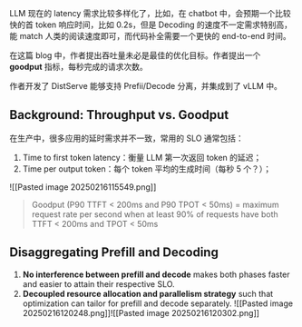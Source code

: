 LLM 现在的 latency 需求比较多样化了，比如，在 chatbot 中，会预期一个比较快的首 token 响应时间，比如 0.2s，但是 Decoding 的速度不一定需求特别高，能 match 人类的阅读速度即可，而代码补全需要一个更快的 end-to-end 时间。

在这篇 blog 中，作者提出吞吐量未必是最佳的优化目标。作者提出一个 **goodput** 指标，每秒完成的请求次数。

作者开发了 DistServe 能够支持 Prefii/Decode 分离，并集成到了 vLLM 中。

## Background: Throughput vs. Goodput

在生产中，很多应用的延时需求并不一致，常用的 SLO 通常包括：

1. Time to first token latency：衡量 LLM 第一次返回 token 的延迟；
2. Time per output token：每个 token 平均的生成时间（每秒 5 个？）；

![[Pasted image 20250216115549.png]]
> Goodput (P90 TTFT < 200ms and P90 TPOT < 50ms) = maximum request rate per second when at least 90% of requests have both TTFT < 200ms and TPOT < 50ms

## Disaggregating Prefill and Decoding

1. **No interference between prefill and decode** makes both phases faster and easier to attain their respective SLO.
2. **Decoupled resource allocation and parallelism strategy** such that optimization can tailor for prefill and decode separately.
![[Pasted image 20250216120248.png]]![[Pasted image 20250216120302.png]]